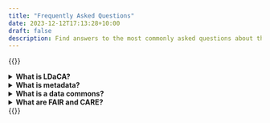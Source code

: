 ```yaml
---
title: "Frequently Asked Questions"
date: 2023-12-12T17:13:28+10:00
draft: false
description: Find answers to the most commonly asked questions about the project.
---
```


{{<raw>}}

<details>
  <summary>
    <b>What is LDaCA?</b>
    </summary>
  <p>
    The Language Data Commons of Australia is research infrastructure which aims to bring people, both academic and non-academic users, and data together.The data is nationally significant collections which represent language use in Australia, now and in our history. (See also ‘<a href="#what-is-a-data-commons">What is a data commons</a>?')
  </p>
</details>

<details>
    <summary>
        <b>What is metadata?</b>
    </summary>
    <p>
        Metadata is the information that defines and describes data.
        It is often referred to as data about data or information about data because it provides data users with information about the purpose, processes, and methods involved in the data collection. (Source: Australian Bureau of Statistics > <a href="https://www.abs.gov.au/statistics/understanding-statistics/statistical-terms-and-concepts/metadata">
    Metadata</a>).
    </p>
</details>

<details>
    <summary>
        <b>What is a data commons?</b>
    </summary>
    <p>
    A data commons is cloud-based infrastructure coupled with governance strategies and principles that allow a community to use, share, manage and analyse its data.
    <br>
    LDaCA is a language data commons serving researchers and community groups that are interested in language data.
    </p>

</details>

<details>
    <summary>
        <b>What are FAIR and CARE?</b>
    </summary>
    <p>
        These are two complementary sets of principles for data management and stewardship.
    </p>
    <p>
        According to the FAIR principles, data should be:
    </p>
    <ul>
        <li>Findable</li>
        <li>Accessible</li>
        <li>Interoperable</li>
        <li>Reuseable</li>
    </ul>
    <p>
        According to the CARE principles, developed by the Global Indigenous Data Alliance, our use of data should be guided by considering:
    </p>
    <ul>
        <li>Collective Benefit</li>
        <li>Authoruty to Control</li>
        <li>Responsibility</li>
        <li>Ethics</li>
    </ul>
    <p>
        The CARE principles were developed in relation to Indigenous data, but we believe that researchers should adopt this approach in all cases where the people who participate in our research can be seen to have some moral rights in the information they have contributed.
    </p>
    <p>
        While the FAIR principles are about making it easier to share and reuse data, the CARE principles ensure that data is used ethically.
    </p>
    <p>
         We have more information about these principles on our <a href="https://www.ldaca.edu.au/background/principles/">website</a> and in our <a href="https://www.ldaca.edu.au/posts/fair-and-care/">blog</a>.
    </p>

</details> 
{{</raw>}}

